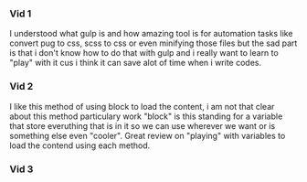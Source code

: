 ### Vid 1

I understood what gulp is and how amazing tool is for automation tasks like convert pug to css, scss to css or even minifying those files but the sad part is that i don't know how to do that with gulp and i really want to learn to "play" with it cus i think it can save alot of time when i write codes.

### Vid 2

I like this method of using block to load the content, i am not that clear about this method particulary work "block" is this standing for a variable that store everuthing that is in it so we can use wherever we want or is something else even "cooler".
Great review on "playing" with variables to load the contend using each method.

### Vid 3

